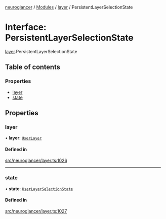 [neuroglancer](../README.md) / [Modules](../modules.md) / [layer](../modules/layer.md) / PersistentLayerSelectionState

# Interface: PersistentLayerSelectionState

[layer](../modules/layer.md).PersistentLayerSelectionState

## Table of contents

### Properties

- [layer](layer.PersistentLayerSelectionState.md#layer)
- [state](layer.PersistentLayerSelectionState.md#state)

## Properties

### layer

• **layer**: [`UserLayer`](../classes/layer.UserLayer.md)

#### Defined in

[src/neuroglancer/layer.ts:1026](https://github.com/ActiveBrainAtlas2/neuroglancer/blob/958d23e0/src/neuroglancer/layer.ts#L1026)

___

### state

• **state**: [`UserLayerSelectionState`](layer.UserLayerSelectionState.md)

#### Defined in

[src/neuroglancer/layer.ts:1027](https://github.com/ActiveBrainAtlas2/neuroglancer/blob/958d23e0/src/neuroglancer/layer.ts#L1027)
